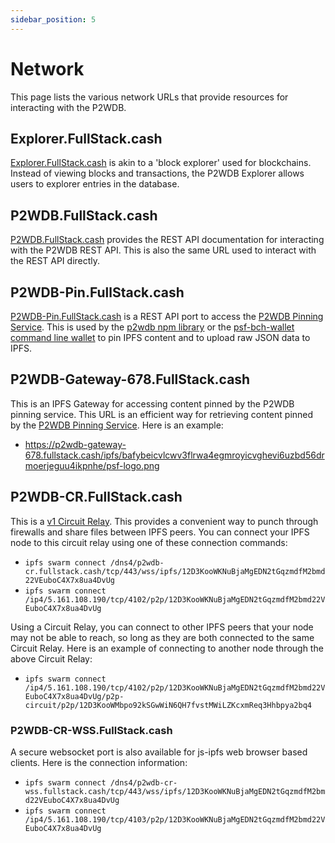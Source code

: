 ```yaml
---
sidebar_position: 5
---
```


# Network
This page lists the various network URLs that provide resources for interacting with the P2WDB.

## Explorer.FullStack.cash

[Explorer.FullStack.cash](https://explorer.fullstack.cash) is akin to a 'block explorer' used for blockchains. Instead of viewing blocks and transactions, the P2WDB Explorer allows users to explorer entries in the database.

## P2WDB.FullStack.cash
[P2WDB.FullStack.cash](https://p2wdb.fullstack.cash) provides the REST API documentation for interacting with the P2WDB REST API. This is also the same URL used to interact with the REST API directly.

## P2WDB-Pin.FullStack.cash
[P2WDB-Pin.FullStack.cash](https://p2wdb-pin.fullstack.cash) is a REST API port to access the [P2WDB Pinning Service](https://github.com/Permissionless-Software-Foundation/p2wdb-pinning-service). This is used by the [p2wdb npm library](https://www.npmjs.com/package/p2wdb) or the [psf-bch-wallet command line wallet](https://github.com/Permissionless-Software-Foundation/psf-bch-wallet) to pin IPFS content and to upload raw JSON data to IPFS.

## P2WDB-Gateway-678.FullStack.cash
This is an IPFS Gateway for accessing content pinned by the P2WDB pinning service. This URL is an efficient way for retrieving content pinned by the [P2WDB Pinning Service](https://github.com/Permissionless-Software-Foundation/p2wdb-pinning-service). Here is an example:

- https://p2wdb-gateway-678.fullstack.cash/ipfs/bafybeicvlcwv3flrwa4egmroyicvghevi6uzbd56drmoerjeguu4ikpnhe/psf-logo.png

## P2WDB-CR.FullStack.cash
This is a [v1 Circuit Relay](https://blog.aira.life/understanding-ipfs-circuit-relay-ccc7d2a39). This provides a convenient way to punch through firewalls and share files between IPFS peers. You can connect your IPFS node to this circuit relay using one of these connection commands:

- `ipfs swarm connect /dns4/p2wdb-cr.fullstack.cash/tcp/443/wss/ipfs/12D3KooWKNuBjaMgEDN2tGqzmdfM2bmd22VEuboC4X7x8ua4DvUg`
- `ipfs swarm connect /ip4/5.161.108.190/tcp/4102/p2p/12D3KooWKNuBjaMgEDN2tGqzmdfM2bmd22VEuboC4X7x8ua4DvUg`

Using a Circuit Relay, you can connect to other IPFS peers that your node may not be able to reach, so long as they are both connected to the same Circuit Relay. Here is an example of connecting to another node through the above Circuit Relay:

- `ipfs swarm connect /ip4/5.161.108.190/tcp/4102/p2p/12D3KooWKNuBjaMgEDN2tGqzmdfM2bmd22VEuboC4X7x8ua4DvUg/p2p-circuit/p2p/12D3KooWMbpo92kSGwWiN6QH7fvstMWiLZKcxmReq3Hhbpya2bq4`

### P2WDB-CR-WSS.FullStack.cash

A secure websocket port is also available for js-ipfs web browser based clients. Here is the connection information:

- `ipfs swarm connect /dns4/p2wdb-cr-wss.fullstack.cash/tcp/443/wss/ipfs/12D3KooWKNuBjaMgEDN2tGqzmdfM2bmd22VEuboC4X7x8ua4DvUg`
- `ipfs swarm connect /ip4/5.161.108.190/tcp/4103/p2p/12D3KooWKNuBjaMgEDN2tGqzmdfM2bmd22VEuboC4X7x8ua4DvUg`

